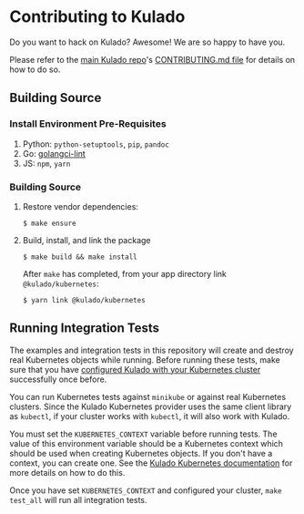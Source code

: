 # Contributing to Kulado

Do you want to hack on Kulado?  Awesome!  We are so happy to have you.

Please refer to the [main Kulado repo](https://github.com/kulado/kulado/)'s [CONTRIBUTING.md file](
https://github.com/kulado/kulado/blob/master/CONTRIBUTING.md) for details on how to do so.

## Building Source

### Install Environment Pre-Requisites

1. Python: `python-setuptools`, `pip`, `pandoc`
1. Go: [golangci-lint](https://github.com/golangci/golangci-lint)
1. JS: `npm`, `yarn`

### Building Source

1. Restore vendor dependencies:

    ```
    $ make ensure
    ```

1. Build, install, and link the package

    ```
    $ make build && make install
    ```

    After `make` has completed, from your app directory link `@kulado/kubernetes`:

    ```
    $ yarn link @kulado/kubernetes
    ```

## Running Integration Tests

The examples and integration tests in this repository will create and destroy real Kubernetes objects while running. Before running these tests,
make sure that you have [configured Kulado with your Kubernetes cluster](https://kulado.io/install/kubernetes.html) successfully once before.

You can run Kubernetes tests against `minikube` or against real Kubernetes
clusters. Since the Kulado Kubernetes provider uses the same client library
as `kubectl`, if your cluster works with `kubectl`, it will also work with
Kulado.

You must set the `KUBERNETES_CONTEXT` variable before running tests.
The value of this environment variable should be a Kubernetes context
which should be used when creating Kubernetes objects. If you don't have
a context, you can create one. See the [Kulado Kubernetes documentation](https://kulado.io/reference/kubernetes.html) for more details on how to do this.

Once you have set `KUBERNETES_CONTEXT` and configured your cluster,
`make test_all` will run all integration tests.
